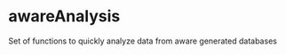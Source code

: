 awareAnalysis
=============

Set of functions to quickly analyze data from aware generated databases
